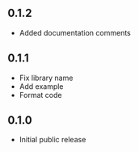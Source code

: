 ## 0.1.2

* Added documentation comments

## 0.1.1

* Fix library name
* Add example
* Format code

## 0.1.0

* Initial public release